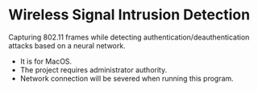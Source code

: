 # Wireless Signal Intrusion Detection

Capturing 802.11 frames while detecting authentication/deauthentication attacks based on a neural network.

* It is for MacOS.
* The project requires administrator authority.
* Network connection will be severed when running this program.
